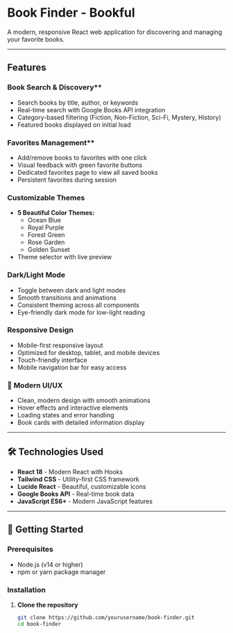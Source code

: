 # Book Finder - Bookful

A modern, responsive React web application for discovering and managing your favorite books.

---

## Features

### Book Search & Discovery**
- Search books by title, author, or keywords
- Real-time search with Google Books API integration
- Category-based filtering (Fiction, Non-Fiction, Sci-Fi, Mystery, History)
- Featured books displayed on initial load

### Favorites Management**
- Add/remove books to favorites with one click
- Visual feedback with green favorite buttons
- Dedicated favorites page to view all saved books
- Persistent favorites during session

### **Customizable Themes**
- **5 Beautiful Color Themes:**
  - Ocean Blue
  - Royal Purple
  - Forest Green
  - Rose Garden
  - Golden Sunset
- Theme selector with live preview

###  **Dark/Light Mode**
- Toggle between dark and light modes
- Smooth transitions and animations
- Consistent theming across all components
- Eye-friendly dark mode for low-light reading

### **Responsive Design**
- Mobile-first responsive layout
- Optimized for desktop, tablet, and mobile devices
- Touch-friendly interface
- Mobile navigation bar for easy access

### 🎯 **Modern UI/UX**
- Clean, modern design with smooth animations
- Hover effects and interactive elements
- Loading states and error handling
- Book cards with detailed information display

---

## 🛠️ Technologies Used
- **React 18** - Modern React with Hooks
- **Tailwind CSS** - Utility-first CSS framework
- **Lucide React** - Beautiful, customizable icons
- **Google Books API** - Real-time book data
- **JavaScript ES6+** - Modern JavaScript features

---

## 🚀 Getting Started

### Prerequisites
- Node.js (v14 or higher)
- npm or yarn package manager

### Installation
1. **Clone the repository**
   ```bash
   git clone https://github.com/yourusername/book-finder.git
   cd book-finder
